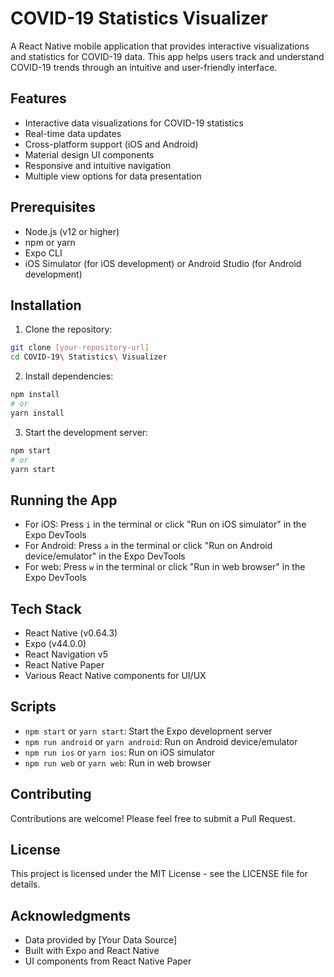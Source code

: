 # COVID-19 Statistics Visualizer

A React Native mobile application that provides interactive visualizations and statistics for COVID-19 data. This app helps users track and understand COVID-19 trends through an intuitive and user-friendly interface.

## Features

- Interactive data visualizations for COVID-19 statistics
- Real-time data updates
- Cross-platform support (iOS and Android)
- Material design UI components
- Responsive and intuitive navigation
- Multiple view options for data presentation

## Prerequisites

- Node.js (v12 or higher)
- npm or yarn
- Expo CLI
- iOS Simulator (for iOS development) or Android Studio (for Android development)

## Installation

1. Clone the repository:
```bash
git clone [your-repository-url]
cd COVID-19\ Statistics\ Visualizer
```

2. Install dependencies:
```bash
npm install
# or
yarn install
```

3. Start the development server:
```bash
npm start
# or
yarn start
```

## Running the App

- For iOS: Press `i` in the terminal or click "Run on iOS simulator" in the Expo DevTools
- For Android: Press `a` in the terminal or click "Run on Android device/emulator" in the Expo DevTools
- For web: Press `w` in the terminal or click "Run in web browser" in the Expo DevTools

## Tech Stack

- React Native (v0.64.3)
- Expo (v44.0.0)
- React Navigation v5
- React Native Paper
- Various React Native components for UI/UX

## Scripts

- `npm start` or `yarn start`: Start the Expo development server
- `npm run android` or `yarn android`: Run on Android device/emulator
- `npm run ios` or `yarn ios`: Run on iOS simulator
- `npm run web` or `yarn web`: Run in web browser

## Contributing

Contributions are welcome! Please feel free to submit a Pull Request.

## License

This project is licensed under the MIT License - see the LICENSE file for details.

## Acknowledgments

- Data provided by [Your Data Source]
- Built with Expo and React Native
- UI components from React Native Paper
